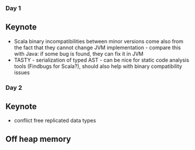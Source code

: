 ### Day 1
## Keynote

* Scala binary incompatibilities between minor versions come also from the fact that they cannot change JVM implementation - compare this with Java: if some bug is found, they can fix it in JVM
* TASTY - serialization of typed AST - can be nice for static code analysis tools (Findbugs for Scala?), should also help with binary compatibility issues

### Day 2
## Keynote
* conflict free replicated data types

## Off heap memory
